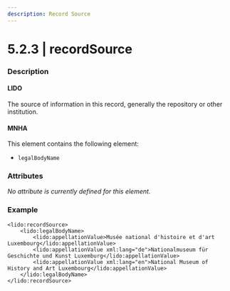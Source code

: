 ```yaml
---
description: Record Source
---
```


# 5.2.3 | recordSource

### Description

#### LIDO

The source of information in this record, generally the repository or other institution.

#### MNHA

This element contains the following element:

* `legalBodyName`

### Attributes

_No attribute is currently defined for this element._

### Example

```markup
<lido:recordSource>
    <lido:legalBodyName>
        <lido:appellationValue>Musée national d'histoire et d'art Luxembourg</lido:appellationValue>
        <lido:appellationValue xml:lang="de">Nationalmuseum für Geschichte und Kunst Luxemburg</lido:appellationValue>
        <lido:appellationValue xml:lang="en">National Museum of History and Art Luxembourg</lido:appellationValue>
    </lido:legalBodyName>
</lido:recordSource>
```
